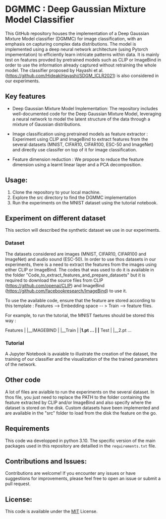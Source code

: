 
# DGMMC : Deep Gaussian Mixture Model Classifier

This GitHub repository houses the implementation of a Deep Gaussian Mixture Model classifier (DGMMC) for image classification, with an emphasis on capturing complex data distributions. The model is implemented using a deep neural network architecture (using Pytorch impementation) to efficiently learn intricate patterns within data. It is mainly test on features provded by pretrained models such as CLIP or ImageBind in order to use the information already captured without retraining the whole model. The classifier proposed by Hayashi et al. (https://github.com/HideakiHayashi/SDGM_ICLR2021) is also considered in our experiments.

## Key features

- Deep Gaussian Mixture Model Implementation: The repository includes well-documented code for the Deep Gaussian Mixture Model, leveraging a neural network to model the latent structure of the data through a mixture of Gaussian distributions.

- Image classification using pretrained models as feature extractor : Experiment using CLIP and ImageBind to extract features from the several datasets (MNIST, CIFAR10, CIFAR100, ESC-50 and ImageNet) and directly use classifer on top of it for image classification.

- Feature dimension reduction : We propose to reduce the feature dimension using a learnt linear layer and a PCA decomposition.

## Usage:

1. Clone the repository to your local machine.
1. Explore the src directory to find the DGMMC implementation
1. Run the experiments on the MNIST dataset using the tutorial notebook.

## Experiment on different dataset
This section will described the synthetic dataset we use in our experiments.

### Dataset
The datasets considered are images (MNIST, CIFAR10, CIFAR100 and ImageNet) and audio sound (ESC-50). In order to use thos datasets in our experiments, there is a need to extract the features from the images using either CLIP or ImageBind. The codes that was used to do it is available in the folder "Code_to_extract_features_and_prepare_datasets" but it is required to download the source files from CLIP (https://github.com/openai/CLIP) and ImageBind (https://github.com/facebookresearch/ImageBind) to use it.

To use the available code, ensure that the feature are stored according to this template : Features --> Embedding space -- > Train --> feature files.

For example, to run the tutorial, the MNIST faetures should be stored this way : 
 
Features
|
|__IMAGEBIND
        |
        |__Train
              |
              |__1.pt ...
        |
        |__ Test
              |
              |__2.pt ...

### Tutorial
A Jupyter Notebook is avaiable to illustrate the creation of the dataset, the training of our classifier and the visualization of the the trained parameters of the network.

## Other code
A lot of files are avialble to run the experiments on the several dataset. In thos file, you just need to replace the PATH to the folder containing the feature extracted by CLIP and/or ImageBind and also specify where the dataset is stored on the disk. Custom datasets have been implemented and are available in the "src" folder to load from the disk the feature on the go.

## Requirements
This code wa developped in python 3.10. The specific version of the main packages used in this repository are detailled in the ```requirements.txt``` file.

## Contributions and Issues:
Contributions are welcome! If you encounter any issues or have suggestions for improvements, please feel free to open an issue or submit a pull request.

## License:
This code is available under the [MIT](https://choosealicense.com/licenses/mit/) License.

